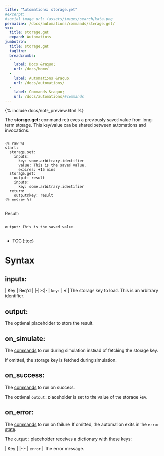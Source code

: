 ```yaml
---
title: "Automations: storage.get"
#excerpt: 
#social_image_url: /assets/images/search/kata.png
permalink: /docs/automations/commands/storage.get/
toc:
  title: storage.get
  expand: Automations
jumbotron:
  title: storage.get
  tagline: 
  breadcrumbs:
  -
    label: Docs &raquo;
    url: /docs/home/
  -
    label: Automations &raquo;
    url: /docs/automations/
  -
    label: Commands &raquo;
    url: /docs/automations/#commands
---
```


{% include docs/note_preview.html %}

The **storage.get:** command retrieves a previously saved value from long-term storage. This key/value can be shared between automations and invocations.

<pre>
<code class="language-cerb">
{% raw %}
start:
  storage.set:
    inputs:
      key: some.arbitrary.identifier
      value: This is the saved value.
      expires: +15 mins
  storage.get:
    output: result
    inputs:
      key: some.arbitrary.identifier
  return:
    output@key: result
{% endraw %}
</code>
</pre>

Result:

<pre>
<code class="language-cerb">
output: This is the saved value.
</code>
</pre>

* TOC
{:toc}

# Syntax

## inputs:

| Key | Req'd | 
|-|:-:|-
| `key:` | √ | The storage key to load. This is an arbitrary identifier.

## output:

The optional placeholder to store the result.

## on_simulate:

The [commands](/docs/automations/#commands) to run during simulation instead of fetching the storage key.

If omitted, the storage key is fetched during simulation.

## on_success:

The [commands](/docs/automations/#commands) to run on success.

The optional `output:` placeholder is set to the value of the storage key.

## on_error:

The [commands](/docs/automations/#commands) to run on failure. If omitted, the automation exits in the `error` [state](/docs/automations/#exit-states).

The `output:` placeholder receives a dictionary with these keys:

| Key |
|-|-
| `error` | The error message.